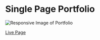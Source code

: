 # Single Page Portfolio

![Responsive Image of Portfolio](https://raw.githubusercontent.com/ofemiashiru/cv/main/responsive_portfolio.png)

[Live Page](https://ofemiashiru.github.io/cv/)
